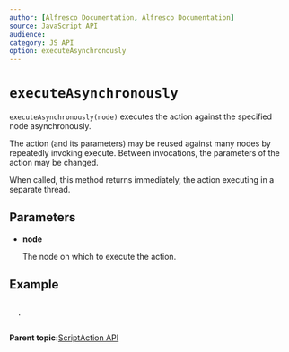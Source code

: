 ```yaml
---
author: [Alfresco Documentation, Alfresco Documentation]
source: JavaScript API
audience: 
category: JS API
option: executeAsynchronously
---
```


# `executeAsynchronously`

`executeAsynchronously(node)` executes the action against the specified node asynchronously.

The action \(and its parameters\) may be reused against many nodes by repeatedly invoking execute. Between invocations, the parameters of the action may be changed.

When called, this method returns immediately, the action executing in a separate thread.

## Parameters

-   **node**

    The node on which to execute the action.


## Example

```

  .
        
```

**Parent topic:**[ScriptAction API](../references/API-JS-ScriptAction.md)

